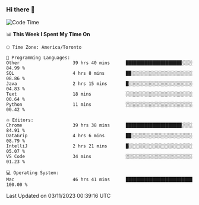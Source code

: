 ### Hi there 👋


<!--START_SECTION:waka-->
![Code Time](http://img.shields.io/badge/Code%20Time-1%2C324%20hrs%2021%20mins-blue)

📊 **This Week I Spent My Time On** 

```text
🕑︎ Time Zone: America/Toronto

💬 Programming Languages: 
Other                    39 hrs 40 mins      █████████████████████░░░░   84.99 % 
SQL                      4 hrs 8 mins        ██░░░░░░░░░░░░░░░░░░░░░░░   08.86 % 
Java                     2 hrs 15 mins       █░░░░░░░░░░░░░░░░░░░░░░░░   04.83 % 
Text                     18 mins             ░░░░░░░░░░░░░░░░░░░░░░░░░   00.64 % 
Python                   11 mins             ░░░░░░░░░░░░░░░░░░░░░░░░░   00.42 % 

🔥 Editors: 
Chrome                   39 hrs 38 mins      █████████████████████░░░░   84.91 % 
DataGrip                 4 hrs 6 mins        ██░░░░░░░░░░░░░░░░░░░░░░░   08.79 % 
IntelliJ                 2 hrs 21 mins       █░░░░░░░░░░░░░░░░░░░░░░░░   05.07 % 
VS Code                  34 mins             ░░░░░░░░░░░░░░░░░░░░░░░░░   01.23 % 

💻 Operating System: 
Mac                      46 hrs 41 mins      █████████████████████████   100.00 % 
```


 Last Updated on 03/11/2023 00:39:16 UTC
<!--END_SECTION:waka-->

<!--
**SillyPasty/SillyPasty** is a ✨ _special_ ✨ repository because its `README.md` (this file) appears on your GitHub profile.

Here are some ideas to get you started:

- 🔭 I’m currently working on ...
- 🌱 I’m currently learning ...
- 👯 I’m looking to collaborate on ...
- 🤔 I’m looking for help with ...
- 💬 Ask me about ...
- 📫 How to reach me: ...
- 😄 Pronouns: ...
- ⚡ Fun fact: ...
-->


